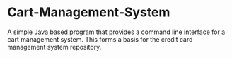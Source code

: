 # Cart-Management-System
A simple Java based program that provides a command line interface for a cart management system. This forms a basis for the credit card management system repository.
